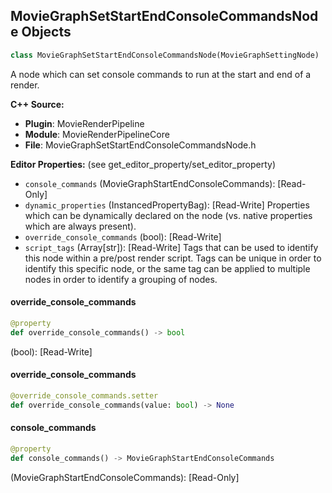 ## MovieGraphSetStartEndConsoleCommandsNode Objects

```python
class MovieGraphSetStartEndConsoleCommandsNode(MovieGraphSettingNode)
```

A node which can set console commands to run at the start and end of a render.

**C++ Source:**

- **Plugin**: MovieRenderPipeline
- **Module**: MovieRenderPipelineCore
- **File**: MovieGraphSetStartEndConsoleCommandsNode.h

**Editor Properties:** (see get_editor_property/set_editor_property)

- ``console_commands`` (MovieGraphStartEndConsoleCommands):  [Read-Only]
- ``dynamic_properties`` (InstancedPropertyBag):  [Read-Write] Properties which can be dynamically declared on the node (vs. native properties which are always present).
- ``override_console_commands`` (bool):  [Read-Write]
- ``script_tags`` (Array[str]):  [Read-Write] Tags that can be used to identify this node within a pre/post render script. Tags can be unique in order to identify this specific node,
  or the same tag can be applied to multiple nodes in order to identify a grouping of nodes.

<a id="unreal.MovieGraphSetStartEndConsoleCommandsNode.override_console_commands"></a>

#### override_console_commands

```python
@property
def override_console_commands() -> bool
```

(bool):  [Read-Write]

<a id="unreal.MovieGraphSetStartEndConsoleCommandsNode.override_console_commands"></a>

#### override_console_commands

```python
@override_console_commands.setter
def override_console_commands(value: bool) -> None
```

<a id="unreal.MovieGraphSetStartEndConsoleCommandsNode.console_commands"></a>

#### console_commands

```python
@property
def console_commands() -> MovieGraphStartEndConsoleCommands
```

(MovieGraphStartEndConsoleCommands):  [Read-Only]

<a id="unreal.MovieGraphShowFlags"></a>
